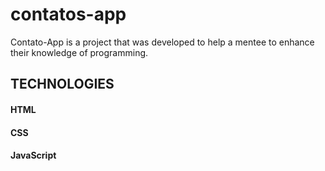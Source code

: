 # contatos-app

Contato-App is a project that was developed to help a mentee to enhance their knowledge of programming.

## TECHNOLOGIES
#### HTML
#### CSS
#### JavaScript
